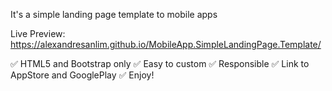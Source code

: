 It's a simple landing page template to mobile apps

Live Preview:
https://alexandresanlim.github.io/MobileApp.SimpleLandingPage.Template/

✅ HTML5 and Bootstrap only
✅ Easy to custom
✅ Responsible
✅ Link to AppStore and GooglePlay
✅ Enjoy!
